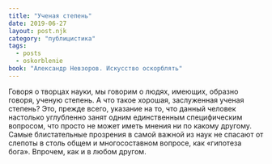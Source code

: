 ```yaml
---
title: "Ученая степень"
date: 2019-06-27
layout: post.njk
category: "публицистика"
tags:
  - posts
  - oskorblenie
book: "Александр Невзоров. Искусство оскорблять"
---
```


Говоря о творцах науки, мы говорим о людях, имеющих, образно говоря, ученую степень. А что такое хорошая, заслуженная ученая степень? Это, прежде всего, указание на то, что данный человек настолько углубленно занят одним единственным специфическим вопросом, что просто не может иметь мнения ни по какому другому. Самые блистательные прозрения в самой важной из наук не спасают от слепоты в столь общем и многосоставном вопросе, как «гипотеза бога». Впрочем, как и в любом другом.
